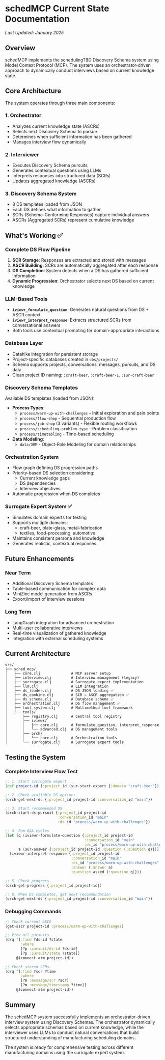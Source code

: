 # schedMCP Current State Documentation

*Last Updated: January 2025*

## Overview

schedMCP implements the schedulingTBD Discovery Schema system using Model Context Protocol (MCP). The system uses an orchestrator-driven approach to dynamically conduct interviews based on current knowledge state.

## Core Architecture

The system operates through three main components:

### 1. Orchestrator
- Analyzes current knowledge state (ASCRs)
- Selects next Discovery Schema to pursue
- Determines when sufficient information has been gathered
- Manages interview flow dynamically

### 2. Interviewer
- Executes Discovery Schema pursuits
- Generates contextual questions using LLMs
- Interprets responses into structured data (SCRs)
- Updates aggregated knowledge (ASCRs)

### 3. Discovery Schema System
- 8 DS templates loaded from JSON
- Each DS defines what information to gather
- SCRs (Schema-Conforming Responses) capture individual answers
- ASCRs (Aggregated SCRs) represent cumulative knowledge

## What's Working ✅

### Complete DS Flow Pipeline
1. **SCR Storage**: Responses are extracted and stored with messages
2. **ASCR Building**: SCRs are automatically aggregated after each response
3. **DS Completion**: System detects when a DS has gathered sufficient information
4. **Dynamic Progression**: Orchestrator selects next DS based on current knowledge

### LLM-Based Tools
- **`iviewr_formulate_question`**: Generates natural questions from DS + ASCR context
- **`iviewr_interpret_response`**: Extracts structured SCRs from conversational answers
- Both tools use contextual prompting for domain-appropriate interactions

### Database Layer
- Datahike integration for persistent storage
- Project-specific databases created in `dbs/projects/`
- Schema supports projects, conversations, messages, pursuits, and DS data
- Clean project ID naming: `:craft-beer`, `:craft-beer-1`, `:sur-craft-beer`

### Discovery Schema Templates
Available DS templates (loaded from JSON):
- **Process Types**:
  - `process/warm-up-with-challenges` - Initial exploration and pain points
  - `process/flow-shop` - Sequential production flow
  - `process/job-shop` (3 variants) - Flexible routing workflows
  - `process/scheduling-problem-type` - Problem classification
  - `process/timetabling` - Time-based scheduling
- **Data Modeling**:
  - `data/ORM` - Object-Role Modeling for domain relationships

### Orchestration System
- Flow graph defining DS progression paths
- Priority-based DS selection considering:
  - Current knowledge gaps
  - DS dependencies
  - Interview objectives
- Automatic progression when DS completes

### Surrogate Expert System ✅
- Simulates domain experts for testing
- Supports multiple domains:
  - craft-beer, plate-glass, metal-fabrication
  - textiles, food-processing, automotive
- Maintains consistent persona and knowledge
- Generates realistic, contextual responses

## Future Enhancements

### Near Term
- Additional Discovery Schema templates
- Table-based communication for complex data
- MiniZinc model generation from ASCRs
- Export/import of interview sessions

### Long Term
- LangGraph integration for advanced orchestration
- Multi-user collaborative interviews
- Real-time visualization of gathered knowledge
- Integration with external scheduling systems

## Current Architecture

```
src/
├── sched_mcp/
│   ├── core.clj              # MCP server setup
│   ├── interview.clj         # Interview management (legacy)
│   ├── surrogate.clj         # Surrogate expert implementation
│   ├── llm.clj               # LLM integration
│   ├── ds_loader.clj         # DS JSON loading ✅
│   ├── ds_combine.clj        # SCR → ASCR aggregation ✅
│   ├── ds_schema.clj         # Database schema ✅
│   ├── orchestration.clj     # DS flow management ✅
│   ├── tool_system.clj       # Multimethod tool framework
│   └── tools/
│       ├── registry.clj      # Central tool registry
│       ├── iviewr/
│       │   ├── core.clj      # formulate_question, interpret_response
│       │   └── advanced.clj  # DS management tools
│       ├── orch/
│       │   └── core.clj      # Orchestration tools
│       └── surrogate.clj     # Surrogate expert tools
```

## Testing the System

### Complete Interview Flow Test
```clojure
;; 1. Start surrogate expert
(def project-id (:project_id (sur-start-expert {:domain "craft-beer"})))

;; 2. Check available DS options
(orch-get-next-ds {:project_id project-id :conversation_id "main"})

;; 3. Start recommended DS
(orch-start-ds-pursuit {:project_id project-id
                        :conversation_id "main"
                        :ds_id "process/warm-up-with-challenges"})

;; 4. Run Q&A cycles
(let [q (iviewr-formulate-question {:project_id project-id
                                    :conversation_id "main"
                                    :ds_id "process/warm-up-with-challenges"})
      a (sur-answer {:project_id project-id :question (:question q)})]
  (iviewr-interpret-response {:project_id project-id
                              :conversation_id "main"
                              :ds_id "process/warm-up-with-challenges"
                              :answer (:answer a)
                              :question_asked (:question q)}))

;; 5. Check progress
(orch-get-progress {:project_id project-id})

;; 6. When DS completes, get next recommendation
(orch-get-next-ds {:project_id project-id :conversation_id "main"})
```

### Debugging Commands
```clojure
;; Check current ASCR
(get-ascr project-id :process/warm-up-with-challenges)

;; View all pursuits
(d/q '[:find ?ds-id ?state
       :where
       [?p :pursuit/ds-id ?ds-id]
       [?p :pursuit/state ?state]]
     @(connect-atm project-id))

;; Check stored SCRs
(d/q '[:find ?scr ?time
       :where
       [?m :message/scr ?scr]
       [?m :message/timestamp ?time]]
     @(connect-atm project-id))
```

## Summary

The schedMCP system successfully implements an orchestrator-driven interview system using Discovery Schemas. The orchestrator dynamically selects appropriate schemas based on current knowledge, while the interviewer uses LLMs to conduct natural conversations that build structured understanding of manufacturing scheduling domains.

The system is ready for comprehensive testing across different manufacturing domains using the surrogate expert system.
